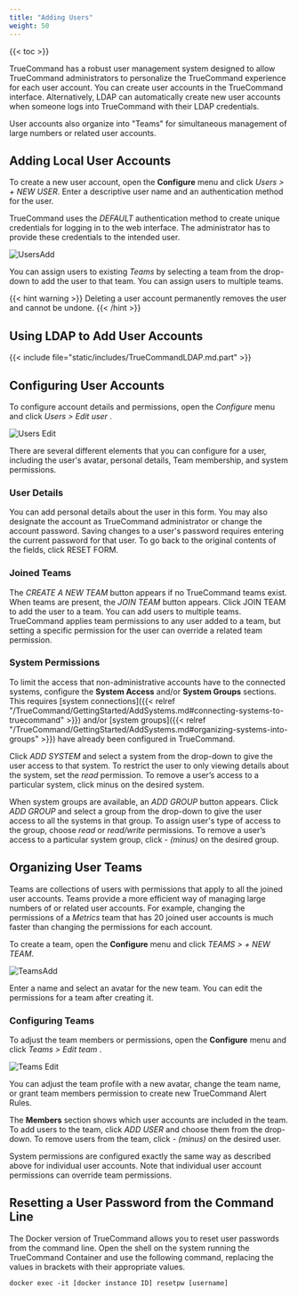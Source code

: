 ```yaml
---
title: "Adding Users"
weight: 50
---
```


{{< toc >}}

TrueCommand has a robust user management system designed to allow TrueCommand administrators to personalize the TrueCommand experience for each user account.
You can create user accounts in the TrueCommand interface. Alternatively, LDAP can automatically create new user accounts when someone logs into TrueCommand with their LDAP credentials.

User accounts also organize into "Teams" for simultaneous management of large numbers or related user accounts.

## Adding Local User Accounts

To create a new user account, open the **Configure** <i class="fa fa-cog" aria-hidden="true" title="Settings"></i> menu and click *Users > + NEW USER*.
Enter a descriptive user name and an authentication method for the user.

TrueCommand uses the *DEFAULT* authentication method to create unique credentials for logging in to the web interface.
The administrator has to provide these credentials to the intended user.

![UsersAdd](/images/TrueCommand/1.3/UsersAdd.png "Adding a new user")

You can assign users to existing *Teams* by selecting a team from the drop-down to add the user to that team.
You can assign users to multiple teams.

{{< hint warning >}}
Deleting a user account permanently removes the user and cannot be undone.
{{< /hint >}}

## Using LDAP to Add User Accounts

{{< include file="static/includes/TrueCommandLDAP.md.part" >}}


## Configuring User Accounts

To configure account details and permissions, open the *Configure* <i class="fa fa-cog" aria-hidden="true" title="Settings"></i>menu and click *Users > Edit user* <i class="fa fa-pencil" aria-hidden="true" title="Edit"></i>.

![Users Edit](/images/TrueCommand/1.3/UsersEdit.png "Users Edit")

There are several different elements that you can configure for a user, including the user's avatar, personal details, Team membership, and system permissions.

### User Details

You can add personal details about the user in this form. You may also designate the account as TrueCommand administrator or change the account password.
Saving changes to a user's password requires entering the current password for that user.
To go back to the original contents of the fields, click RESET FORM.

### Joined Teams

The *CREATE A NEW TEAM* button appears if no TrueCommand teams exist.
When teams are present, the *JOIN TEAM* button appears.
Click JOIN TEAM to add the user to a team.
You can add users to multiple teams.
TrueCommand applies team permissions to any user added to a team, but setting a specific permission for the user can override a related team permission.

### System Permissions

To limit the access that non-administrative accounts have to the connected systems, configure the **System Access** and/or **System Groups** sections.
This requires [system connections]({{< relref "/TrueCommand/GettingStarted/AddSystems.md#connecting-systems-to-truecommand" >}}) and/or [system groups]({{< relref "/TrueCommand/GettingStarted/AddSystems.md#organizing-systems-into-groups" >}}) have already been configured in TrueCommand.

Click *ADD SYSTEM* and select a system from the drop-down to give the user access to that system.
To restrict the user to only viewing details about the system, set the *read* permission.
To remove a user’s access to a particular system, click minus on the desired system.

When system groups are available, an *ADD GROUP* button appears.
Click *ADD GROUP* and select a group from the drop-down to give the user access to all the systems in that group.
To assign user's type of access to the group, choose *read* or *read/write* permissions.
To remove a user’s access to a particular system group, click *- (minus)* on the desired group.

## Organizing User Teams

Teams are collections of users with permissions that apply to all the joined user accounts.
Teams provide a more efficient way of managing large numbers of or related user accounts.
For example, changing the permissions of a *Metrics* team that has 20 joined user accounts is much faster than changing the permissions for each account.

To create a team, open the **Configure** <i class="fa fa-cog" aria-hidden="true" title="Settings"></i> menu and click *TEAMS > + NEW TEAM*.

![TeamsAdd](/images/TrueCommand/1.3/TeamsAdd.png "Teams: Add")

Enter a name and select an avatar for the new team.
You can edit the permissions for a team after creating it.

### Configuring Teams

To adjust the team members or permissions, open the **Configure** <i class="fa fa-cog" aria-hidden="true" title="Settings"></i> menu and click *Teams > Edit team* <i class="fas fa-pencil" aria-hidden="true" title="Edit"></i>.

![Teams Edit](/images/TrueCommand/1.3/TeamsEdit.png "Teams Edit")

You can adjust the team profile with a new avatar, change the team name, or grant team members permission to create new TrueCommand Alert Rules.

The **Members** section shows which user accounts are included in the team.
To add users to the team, click *ADD USER* and choose them from the drop-down.
To remove users from the team, click *- (minus)* on the desired user.

System permissions are configured exactly the same way as described above for individual user accounts.
Note that individual user account permissions can override team permissions.

## Resetting a User Password from the Command Line

The Docker version of TrueCommand allows you to reset user passwords from the command line.
Open the shell on the system running the TrueCommand Container and use the following command, replacing the values in brackets with their appropriate values. 

```
docker exec -it [docker instance ID] resetpw [username]
```
